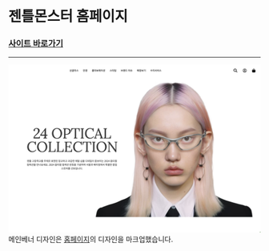 # 젠틀몬스터 홈페이지

### [사이트 바로가기](https://tjghwns93.github.io/gentlemonster/)

----

![portfolio](https://github.com/tjghwns93/images/blob/main/gentlemonster.png?raw=true)
메인베너 디자인은 [홈페이지](https://www.gentlemonster.com/kr/stories/24-optical?_gl=1*12a2ma9*_up*MQ..&gclid=Cj0KCQjwq86wBhDiARIsAJhuphlr1MVjj1h29wq6mhNiooQDZOwYN06ov2zFxWyqFBuDZ0f3XtKymYAaAg6oEALw_wcB)의 디자인을 마크업했습니다.
